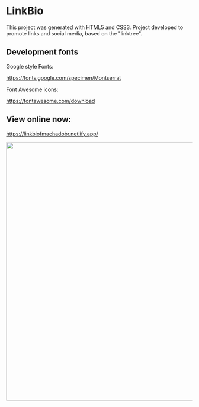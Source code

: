 # LinkBio

This project was generated with HTML5 and CSS3.
Project developed to promote links and social media, based on the "linktree".

## Development fonts

Google style Fonts: 

https://fonts.google.com/specimen/Montserrat

Font Awesome icons:

https://fontawesome.com/download

## View online now:
 
https://linkbiofmachadobr.netlify.app/
 
<div align="center">
<img src="https://user-images.githubusercontent.com/29787356/174424394-0a6c0aa2-0bae-4a1b-b58a-a40dccf63fea.gif" width="700px" />
</div>

